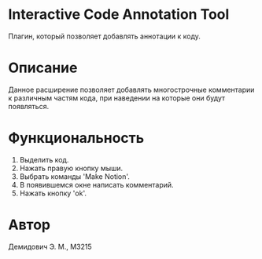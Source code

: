 # Interactive Code Annotation Tool
Плагин, который позволяет добавлять аннотации к коду.

# Описание
Данное расширение позволяет добавлять многострочные комментарии к различным частям кода,
при наведении на которые они будут появляться.

# Функциональность
1. Выделить код.
2. Нажать правую кнопку мыши. 
3. Выбрать команды 'Make Notion'.
4. В появившемся окне написать комментарий.
5. Нажать кнопку 'ok'.

# Автор
Демидович Э. М., M3215